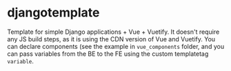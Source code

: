 # djangotemplate
Template for simple Django applications + Vue + Vuetify. It doesn't require any JS build steps, as it is using the CDN version of Vue and Vuetify. You can declare components (see the example in `vue_components` folder, and you can pass variables from the BE to the FE using the custom templatetag `variable`.
